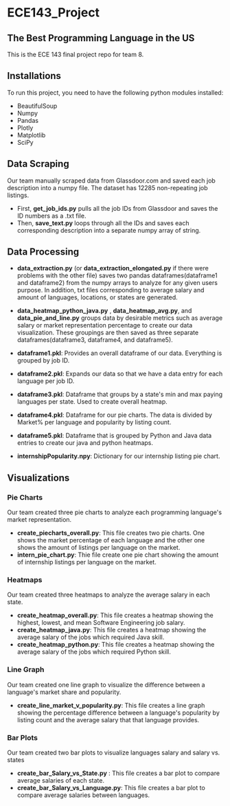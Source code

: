 # ECE143_Project
## The Best Programming Language in the US
This is the ECE 143 final project repo for team 8. 

## Installations
To run this project, you need to have the following python modules installed: 
 - BeautifulSoup
 - Numpy
 - Pandas
 - Plotly
 - Matplotlib
 - SciPy

## Data Scraping
Our team manually scraped data from Glassdoor.com and saved each job description into a numpy file. The dataset has 12285 non-repeating job listings. 
 - First, **get_job_ids.py** pulls all the job IDs from Glassdoor and saves the ID numbers as a .txt file. 
 - Then, **save_text.py** loops through all the IDs and saves each corresponding description into a separate numpy array of string. 
 
 ## Data Processing
 - **data_extraction.py** (or **data_extraction_elongated.py** if there were problems with the other file) saves two pandas dataframes(dataframe1 and dataframe2) from the numpy arrays to analyze for any given users purpose.  In addition, txt files corresponding to average salary and amount of languages, locations, or states are generated.
 
 - **data_heatmap_python_java.py** , **data_heatmap_avg.py**, and **data_pie_and_line.py** groups data by desirable metrics such as average salary or market representation percentage to create our data visualization. These groupings are then saved as three separate dataframes(dataframe3, dataframe4, and dataframe5).
 - **dataframe1.pkl**: Provides an overall dataframe of our data. Everything is grouped by job ID.
 - **dataframe2.pkl**: Expands our data so that we have a data entry for each language per job ID.
 - **dataframe3.pkl**: Dataframe that groups by a state's min and max paying languages per state. Used to create overall heatmap.
 - **dataframe4.pkl**: Dataframe for our pie charts. The data is divided by Market% per language and popularity by listing count.
 - **dataframe5.pkl**: Dataframe that is grouped by Python and Java data entries to create our java and python heatmaps.
 - **internshipPopularity.npy**: Dictionary for our internship listing pie chart. 
 
## Visualizations
  
### Pie Charts
Our team created three pie charts to analyze each programming language's market representation. 
 - **create_piecharts_overall.py**: This file creates two pie charts. One shows the market percentage of each language and the other one shows the amount of listings per language on the market. 
 - **intern_pie_chart.py**: Thie file create one pie chart showing the amount of internship listings per language on the market. 
 
### Heatmaps
Our team created three heatmaps to analyze the average salary in each state. 
 - **create_heatmap_overall.py**: This file creates a heatmap showing the highest, lowest, and mean Software Engineering job salary.
 - **create_heatmap_java.py**: This file creates a heatmap showing the average salary of the jobs which required Java skill. 
 - **create_heatmap_python.py**: This file creates a heatmap showing the average salary of the jobs which required Python skill. 

### Line Graph
Our team created one line graph to visualize the difference between a language's market share and popularity.
 - **create_line_market_v_popularity.py**: This file creates a line graph showing the percentage difference between a language's popularity by listing count and the average salary that that language provides. 
 
### Bar Plots
Our team created two bar plots to visualize languages salary and salary vs. states
- **create_bar_Salary_vs_State.py** : This file creates a bar plot to compare average salaries of each state.
- **create_bar_Salary_vs_Language.py**: This file creates a bar plot to compare average salaries between languages.
